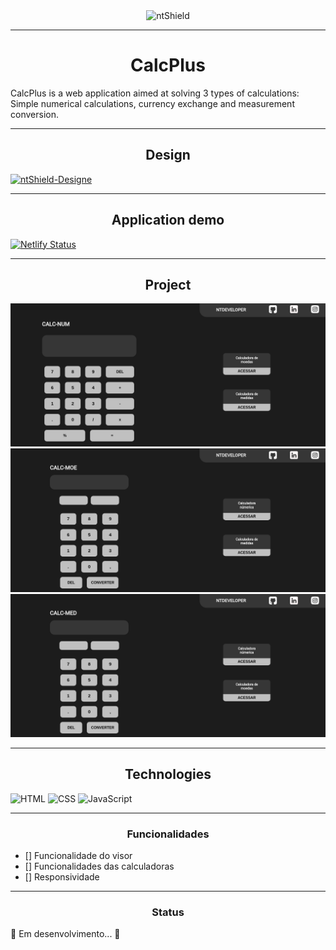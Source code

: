 <section class="box-nt" style="display: flex; justify-content: center;">
    <img src="https://img.shields.io/static/v1?label=Code&message=N-CCC&color=1C1C1C&style=for-the-badge&logo=GHOST" alt="ntShield">
</section>

---

<h1 align="center">CalcPlus</h1>

<p>
CalcPlus is a web application aimed at solving 3 types of calculations: Simple numerical calculations, currency exchange and measurement conversion.
</p>

---

<h2 align="center">Design</h2>
<a href="https://www.figma.com/file/nobCS2SLahYGvkgW8JZbgK/CalcPlus?node-id=0%3A1"><img src="https://img.shields.io/static/v1?label=Design&message=Figma&color=00FA9A&style=for-the-badge&logo=FIGMA" alt="ntShield-Designe"></a>

---

<h2  align="center">Application demo</h2>

[![Netlify Status](https://api.netlify.com/api/v1/badges/9137484e-7f15-47ec-ac11-b023068e9ed7/deploy-status)](https://app.netlify.com/sites/calcplus-demo/deploys)

---

<h2  align="center">Project</h2>

<img src="Assets/CalcPlusOne.png" alt="PageWeb-01">
<img src="Assets/CalcPlusTwo.png" alt="PageWeb-02">
<img src="Assets/CalcPlusThree.png" alt="PageWeb-03">

---

<h2  align="center">Technologies</h2>

![HTML](https://img.shields.io/badge/HTML5-E34F26?style=for-the-badge&logo=html5&logoColor=white)
![CSS](https://img.shields.io/badge/CSS3-1572B6?style=for-the-badge&logo=css3&logoColor=white)
![JavaScript](https://img.shields.io/badge/JavaScript-F7DF1E?style=for-the-badge&logo=javascript&logoColor=black)


---

<h3 align="center">Funcionalidades</h3>

- [] Funcionalidade do visor
- [] Funcionalidades das calculadoras
- [] Responsividade

---

<h3 align="center">Status</h3>

<p>
    🚧 Em desenvolvimento... 🚧
</p>
